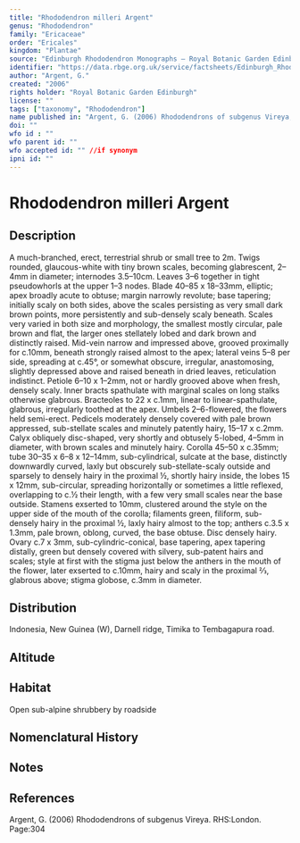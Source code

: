 ```yaml
---
title: "Rhododendron milleri Argent"
genus: "Rhododendron"
family: "Ericaceae"
order: "Ericales"
kingdom: "Plantae"
source: "Edinburgh Rhododendron Monographs – Royal Botanic Garden Edinburgh"
identifier: "https://data.rbge.org.uk/service/factsheets/Edinburgh_Rhododendron_Monographs.xhtml"
author: "Argent, G."
created: "2006"
rights holder: "Royal Botanic Garden Edinburgh"
license: ""
tags: ["taxonomy", "Rhododendron"]
name published in: "Argent, G. (2006) Rhododendrons of subgenus Vireya, RHS:London page 305"
doi: ""
wfo id : ""
wfo parent id: ""
wfo accepted id: "" //if synonym                      
ipni id: ""
---
```


                       

# Rhododendron milleri Argent

## Description
A much-branched, erect, terrestrial shrub or small tree to 2m. Twigs rounded, glaucous-white with tiny brown scales, becoming glabrescent, 2–4mm in diameter; internodes 3.5–10cm. Leaves 3–6 together in tight pseudo­whorls at the upper 1–3 nodes. Blade 40–85 x 18–33mm, elliptic; apex broadly acute to obtuse; margin narrowly revolute; base tapering; initially scaly on both sides, above the scales persisting as very small dark brown points, more persistently and sub-densely scaly beneath. Scales very varied in both size and morphology, the smallest mostly circular, pale brown and flat, the larger ones stellately lobed and dark brown and distinctly raised. Mid-vein narrow and impressed above, grooved proximally for c.10mm, beneath strongly raised almost to the apex; lateral veins 5–8 per side, spreading at c.45°, or somewhat obscure, irregular, anastomosing, slightly depressed above and raised beneath in dried leaves, reticulation indistinct. Petiole 6–10 x 1–2mm, not or hardly grooved above when fresh, densely scaly. Inner bracts spathulate with marginal scales on long stalks otherwise glabrous. Bracteoles to 22 x c.1mm, linear to linear-spathulate, glabrous, irregularly toothed at the apex. Umbels 2–6-flowered, the flowers held semi-erect. Pedicels moderately densely covered with pale brown appressed, sub-stellate scales and minutely patently hairy, 15–17 x c.2mm. Calyx obliquely disc-shaped, very shortly and obtusely 5-lobed, 4–5mm in diameter, with brown scales and minutely hairy. Corolla 45–50 x c.35mm; tube 30–35 x 6–8 x 12–14mm, sub-cylindrical, sulcate at the base, distinctly downwardly curved, laxly but obscurely sub-stellate-scaly outside and sparsely to densely hairy in the proximal ½, shortly hairy inside, the lobes 15 x 12mm, sub-circular, spreading horizontally or sometimes a little reflexed, overlapping to c.½ their length, with a few very small scales near the base outside. Stamens exserted to 10mm, clustered around the style on the upper side of the mouth of the corolla; filaments green, filiform, sub-densely hairy in the proximal ½, laxly hairy almost to the top; anthers c.3.5 x 1.3mm, pale brown, oblong, curved, the base obtuse. Disc densely hairy. Ovary c.7 x 3mm, sub-cylindric-conical, base tapering, apex tapering distally, green but densely covered with silvery, sub-patent hairs and scales; style at first with the stigma just below the anthers in the mouth of the flower, later exserted to c.10mm, hairy and scaly in the proximal 2⁄3, glabrous above; stigma globose, c.3mm in diameter.

## Distribution
Indonesia, New Guinea (W), Darnell ridge, Timika to Tembagapura road.

## Altitude


## Habitat
Open sub-alpine shrubbery by roadside

## Nomenclatural History

                       
## Notes


## References

Argent, G. (2006) Rhododendrons of subgenus Vireya. RHS:London. Page:304
